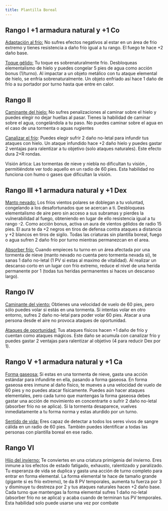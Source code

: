 ```yaml
---
title: Plantilla Boreal
---
```


## Rango I +1 armadura natural y +1 Co

<u>Adaptación al frío:</u> No sufres efectos negativos al estar en un área de frio extremo y tienes resistencia a daño frío igual a tu rango. El fuego te hace +2 daño base.

<u>Toque gélido:</u> Tu toque es sobrenaturalmente frío. Desbloqueas elementalismo de hielo y puedes congelar 5 pies de agua como acción bonus (1/turno). Al impactar a un objeto metálico con tu ataque  elemental de hielo, se enfría sobrenaturalmente. Un objeto enfriado así hace 1 daño de frío a su portador por turno hasta que entre en calor.

## Rango II

<u>Caminante del hielo:</u> No sufres penalizaciones al caminar sobre el hielo y puedes elegir no dejar huellas al pasar. Tienes la habilidad de caminar sobre el agua, congelándola a tu paso. No puedes caminar sobre el agua en el caso de una tormenta o aguas rugientes

<u>Canalizar el frío</u>: Puedes elegir sufrir 2 daño no-letal para infundir tus ataques con hielo. Un ataque infundido hace +2 daño hielo y puedes  gastar 2 ventajas para ralentizar a tu objetivo (solo ataques naturales). Este efecto dura 2+R rondas.

Visión ártica: Las tormentas de nieve y niebla no dificultan tu visión , permitiéndote ver todo aquello en un radio de 60 pies. Esta habilidad no funciona con humo o gases que dificultan la visión.

## Rango III +1 armadura natural y +1 Dex

<u>Manto nevado:</u> Los fríos vientos polares se doblegan a tu voluntad, congelando a los desafortunados que se acercan a ti. Desbloqueas elementalismo de aire pero sin acceso a sus subramas y pierdes la vulnerabilidad al fuego, obteniendo en lugar de ello resistencia igual a tu rango -2. Como acción bonus, activa un aura de vientos gélidos de radio 15 pies. El aura te da +2 negros en tiros de defensa contra ataques a distancia y +2 blancos en tiros de sigilo. Todas las criaturas sin plantilla boreal, fuego o agua sufren 2 daño frío por turno mientras permanezcan en el area.

<u>Absorber frío:</u> Cuando empieces tu turno en un área afectada por una tormenta de nieve (manto nevado no cuenta pero tormenta nevada si), te sanas 1 daño no-letal (1 PV si estas al maximo de vitalidad). Al realizar un descanso corto en un lugar con frío extremo, reduce el nivel de una herida permanente por 1 (todas tus heridas permanentes si haces un descanso largo).

## Rango IV

<u>Caminante del viento:</u> Obtienes  una velocidad de vuelo de 60 pies, pero sólo puedes volar si estás en una tormenta. Si intentas volar en otro entorno, sufres  2 daño no-letal para poder volar 60 pies. Atacar a una persona desde el aire no provoca ataques de oportunidad.

<u>Ataques de oportunidad:</u> Tus ataques físicos hacen +1 daño de frío y cuentan como ataques mágicos. Este daño se acumula con canalizar frío y puedes gastar 2 ventajas para ralentizar al objetivo (4 para reducir Dex por 1).

## Rango V +1 armadura natural y +1 Ca

<u>Forma gaseosa:</u> Si estas en una tormenta de nieve, gasta una acción estándar para infundirte en ella, pasando a forma gaseosa. En forma gaseosa eres inmune al daño fisico, te mueves a una velocidad de vuelo de 60 pies y no puedes atacar físicamente. Puedes aún hacer ataques elementales, pero cada turno que mantengas la forma gaseosa debes gastar una acción de movimiento en concentrarte o sufrir 2 daño no-letal (absorber frío no se aplica). Si la tormenta desaparece, vuelves inmediatamente a tu forma norma y estas aturdido por un turno.

<u>Sentido de vida:</u> Eres capaz de detectar a todos los seres vivos de sangre cálida en un radio de 60 pies. También puedes identificar a todas las personas con plantilla boreal en ese radio.

## Rango VI

<u>Hijo del invierno:</u> Te conviertes en una criatura primigenia del invierno. Eres inmune a los efectos de estado fatigado, exhausto, ralentizado y paralizado. Tu esperanza de vida se duplica y gasta una acción de turno completo para entrar en forma elemental. La forma elemental te hace  de tamaño grande (gigante si es frío extremo), te da 8 PV temporales, aumenta tu fuerza por 3 y disminuye tu destreza por 2 y tus ataques naturales hacen +2 daño base. Cada turno que mantengas la forma elemental sufres 1 daño no-letal (absorber frío no se aplica) y acaba cuando de terminan tus PV temporales. Esta habilidad solo puede usarse una vez por combate

